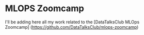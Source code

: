 # MLOPS Zoomcamp
I'll be adding here all my work related to the [DataTalksClub MLOps Zoomcamp] (https://github.com/DataTalksClub/mlops-zoomcamp)
